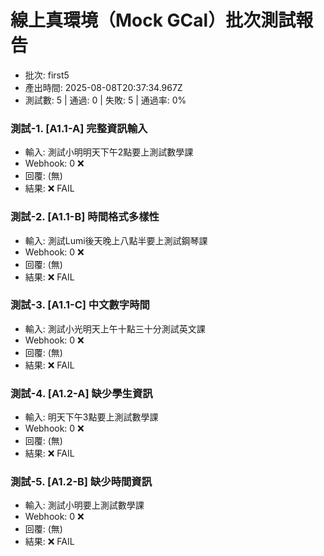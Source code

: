# 線上真環境（Mock GCal）批次測試報告

- 批次: first5
- 產出時間: 2025-08-08T20:37:34.967Z
- 測試數: 5 | 通過: 0 | 失敗: 5 | 通過率: 0%

### 測試-1. [A1.1-A] 完整資訊輸入
- 輸入: 測試小明明天下午2點要上測試數學課
- Webhook: 0 ❌
- 回覆: (無) 
- 結果: ❌ FAIL

### 測試-2. [A1.1-B] 時間格式多樣性
- 輸入: 測試Lumi後天晚上八點半要上測試鋼琴課
- Webhook: 0 ❌
- 回覆: (無) 
- 結果: ❌ FAIL

### 測試-3. [A1.1-C] 中文數字時間
- 輸入: 測試小光明天上午十點三十分測試英文課
- Webhook: 0 ❌
- 回覆: (無) 
- 結果: ❌ FAIL

### 測試-4. [A1.2-A] 缺少學生資訊
- 輸入: 明天下午3點要上測試數學課
- Webhook: 0 ❌
- 回覆: (無) 
- 結果: ❌ FAIL

### 測試-5. [A1.2-B] 缺少時間資訊
- 輸入: 測試小明要上測試數學課
- Webhook: 0 ❌
- 回覆: (無) 
- 結果: ❌ FAIL
